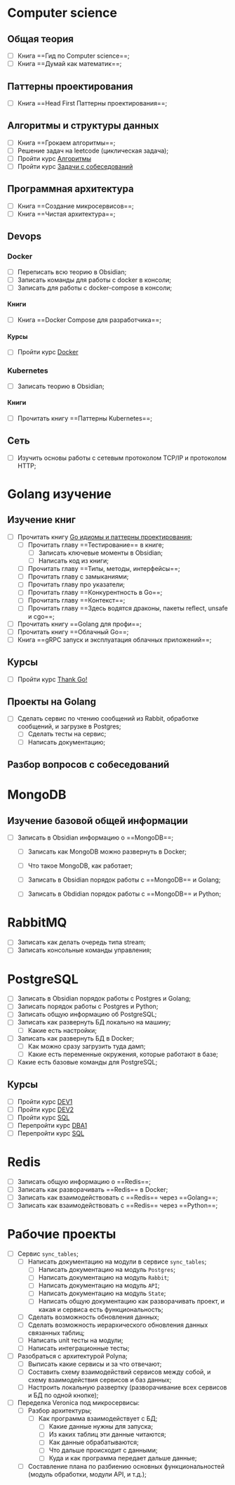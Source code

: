 

# Computer science

## Общая теория
- [ ] Книга  ==Гид по Computer science==;
- [ ] Книга ==Думай как математик==;

## Паттерны проектирования
- [ ] Книга ==Head First Паттерны проектирования==;

## Алгоритмы и структуры данных
- [ ] Книга ==Грокаем алгоритмы==;
- [ ] Решение задач на leetcode (циклическая задача);
- [ ] Пройти курс [Алгоритмы](https://stepik.org/course/180830/syllabus)
- [ ] Пройти курс [Задачи с собеседований](https://stepik.org/course/126012/syllabus)

## Программная архитектура
- [ ] Книга ==Создание микросервисов==;
- [ ] Книга ==Чистая архитектура==;

## Devops

### Docker
- [ ] Переписать всю теорию в Obsidian;
- [ ] Записать команды для работы с docker в консоли;
- [ ] Записать для работы с docker-compose в консоли;
#### Книги
- [ ] Книга ==Docker Compose для разработчика==;
#### Курсы
- [ ] Пройти курс [Docker](https://stepik.org/course/103647/syllabus)

### Kubernetes
- [ ] Записать теорию в Obsidian;
#### Книги
- [ ] Прочитать книгу ==Паттерны Kubernetes==;

## Сеть
- [ ] Изучить основы работы с сетевым протоколом TCP/IP и протоколом HTTP;


# Golang изучение
## Изучение книг
- [ ] Прочитать книгу [Go идиомы и паттерны проектирования]();
	- [ ] Прочитать главу ==Тестирование== в книге;
		- [ ] Записать ключевые моменты в Obsidian;
		- [ ] Написать код из книги;
	- [ ] Прочитать главу ==Типы, методы, интерфейсы==;
	- [ ] Прочитать главу с замыканиями;
	- [ ] Прочитать главу про указатели;
	- [ ] Прочитать главу ==Конкурентность в Go==;
	- [ ] Прочитать главу ==Контекст==;
	- [ ] Прочитать главу ==Здесь водятся драконы, пакеты reflect, unsafe и cgo==;
- [ ] Прочитать книгу ==Golang для профи==;
- [ ] Прочитать книгу ==Облачный Go==;
- [ ] Книга ==gRPC запуск и эксплуатация облачных приложений==;
## Курсы
- [ ] Пройти курс [Thank Go!](https://stepik.org/course/96832/syllabus)
## Проекты на Golang
- [ ] Сделать сервис  по чтению сообщений из Rabbit, обработке сообщений, и загрузке в Postgres;
	- [ ] Cделать тесты на сервис;
	- [ ] Написать документацию;
## Разбор вопросов с собеседований

# MongoDB

## Изучение базовой общей информации
- [ ] Записать в Obsidian информацию о ==MongoDB==;
	- [ ] Записать как MongoDB можно развернуть в Docker;
	- [ ] Что такое MongoDB, как работает;
	- [ ] Записать в Obsidian порядок работы с ==MongoDB== и Golang;
	- [ ] Записать в Obdidian порядок работы с ==MongoDB== и Python;


# RabbitMQ
- [ ] Записать как делать очередь типа stream;
- [ ] Записать консольные команды управления;

# PostgreSQL
- [ ] Записать в Obsidian порядок работы с Postgres и Golang;
- [ ] Записать порядок работы с Postgres и Python;
- [ ] Записать общую информацию об PostgreSQL;
- [ ] Записать как развернуть БД локально на машину;
	- [ ] Какие есть настройки;
- [ ] Записать как развернуть БД в Docker;
	- [ ] Как можно сразу загрузить туда дамп;
	- [ ] Какие есть переменные окружения, которые работают в базе;
- [ ] Какие есть базовые команды для PostgreSQL;
## Курсы
- [ ] Пройти курс [DEV1](https://postgrespro.ru/education/courses/DEV1)
- [ ] Пройти курс [DEV2](https://postgrespro.ru/education/courses/DEV2)
- [ ] Пройти курс [SQL](https://postgrespro.ru/education/university/sqlprimer)
- [ ] Перепройти курс [DBA1](https://postgrespro.ru/education/courses/DBA1)
- [ ] Перепройти курс [SQL](https://stepik.org/course/63054/syllabus)
# Redis
- [ ] Записать общую информацию о ==Redis==;
- [ ] Записать как разворачивать ==Redis==  в Docker;
- [ ] Записать как взаимодействовать с ==Redis== через ==Golang==;
- [ ] Записать как взаимодействовать с ==Redis== через ==Python==;

# Рабочие проекты
- [ ] Сервис `sync_tables`;
	- [ ] Написать документацию на модули в сервисе `sync_tables`;
		- [ ] Написать документацию на модуль `Postgres`;
		- [ ] Написать документацию на модуль `Rabbit`;
		- [ ] Написать документацию на модуль `API`;
		- [ ] Написать документацию на модуль `State`;
		- [ ] Написать общую документацию как разворачивать проект, и какая и сервиса есть функциональность;
	- [ ] Сделать возможность обновления данных;
	- [ ] Сделать возможность иерархического обновления данных связанных таблиц;
	- [ ] Написать unit тесты на модули;
	- [ ] Написать интеграционные тесты;
- [ ] Разобраться с архитектурой Polyna;
	- [ ] Выписать какие сервисы и за что отвечают;
	- [ ] Составить схему взаимодействий сервисов между собой, и схему взаимодействия сервисов и баз данных;
	- [ ] Настроить локальную развертку (разворачивание всех сервисов и БД по одной кнопке);
- [ ] Переделка Veronica под микросервисы:
	- [ ] Разбор архитектуры;
		- [ ] Как программа взаимодействует с БД;
			- [ ] Какие данные нужны для запуска;
			- [ ] Из каких таблиц эти данные читаются;
			- [ ] Как данные обрабатываются;
			- [ ] Что дальше происходит с данными;
			- [ ] Куда и как программа передает дальше данные;
	- [ ] Составление плана по разбиению основных функциональностей (модуль обработки, модули API, и т.д.);